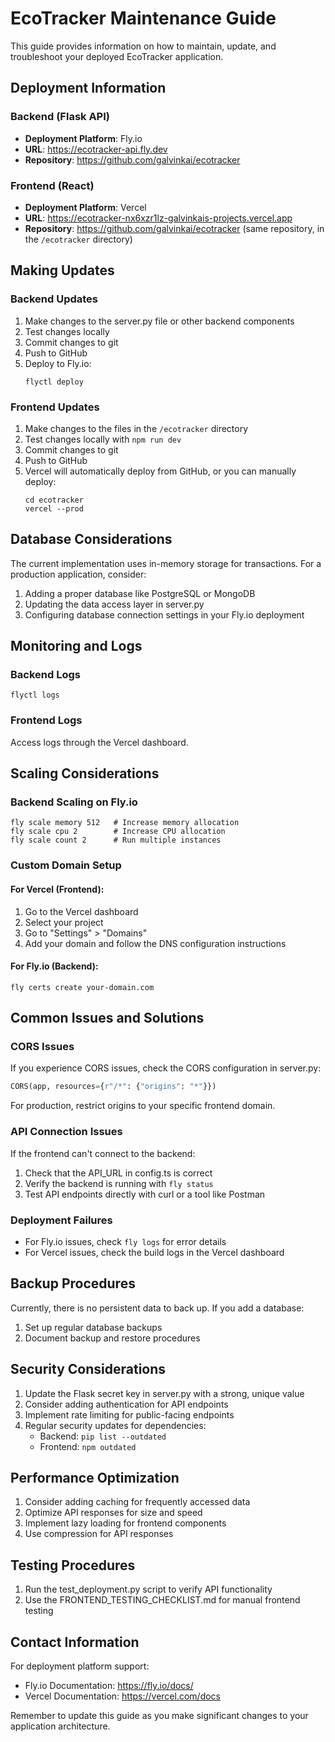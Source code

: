 # EcoTracker Maintenance Guide

This guide provides information on how to maintain, update, and troubleshoot your deployed EcoTracker application.

## Deployment Information

### Backend (Flask API)
- **Deployment Platform**: Fly.io
- **URL**: https://ecotracker-api.fly.dev
- **Repository**: https://github.com/galvinkai/ecotracker

### Frontend (React)
- **Deployment Platform**: Vercel
- **URL**: https://ecotracker-nx6xzr1lz-galvinkais-projects.vercel.app
- **Repository**: https://github.com/galvinkai/ecotracker (same repository, in the `/ecotracker` directory)

## Making Updates

### Backend Updates

1. Make changes to the server.py file or other backend components
2. Test changes locally
3. Commit changes to git
4. Push to GitHub
5. Deploy to Fly.io:
   ```
   flyctl deploy
   ```

### Frontend Updates

1. Make changes to the files in the `/ecotracker` directory
2. Test changes locally with `npm run dev`
3. Commit changes to git
4. Push to GitHub
5. Vercel will automatically deploy from GitHub, or you can manually deploy:
   ```
   cd ecotracker
   vercel --prod
   ```

## Database Considerations

The current implementation uses in-memory storage for transactions. For a production application, consider:

1. Adding a proper database like PostgreSQL or MongoDB
2. Updating the data access layer in server.py
3. Configuring database connection settings in your Fly.io deployment

## Monitoring and Logs

### Backend Logs
```
flyctl logs
```

### Frontend Logs
Access logs through the Vercel dashboard.

## Scaling Considerations

### Backend Scaling on Fly.io
```
fly scale memory 512   # Increase memory allocation
fly scale cpu 2        # Increase CPU allocation
fly scale count 2      # Run multiple instances
```

### Custom Domain Setup

#### For Vercel (Frontend):
1. Go to the Vercel dashboard
2. Select your project
3. Go to "Settings" > "Domains"
4. Add your domain and follow the DNS configuration instructions

#### For Fly.io (Backend):
```
fly certs create your-domain.com
```

## Common Issues and Solutions

### CORS Issues
If you experience CORS issues, check the CORS configuration in server.py:
```python
CORS(app, resources={r"/*": {"origins": "*"}})
```

For production, restrict origins to your specific frontend domain.

### API Connection Issues
If the frontend can't connect to the backend:
1. Check that the API_URL in config.ts is correct
2. Verify the backend is running with `fly status`
3. Test API endpoints directly with curl or a tool like Postman

### Deployment Failures
- For Fly.io issues, check `fly logs` for error details
- For Vercel issues, check the build logs in the Vercel dashboard

## Backup Procedures

Currently, there is no persistent data to back up. If you add a database:
1. Set up regular database backups
2. Document backup and restore procedures

## Security Considerations

1. Update the Flask secret key in server.py with a strong, unique value
2. Consider adding authentication for API endpoints
3. Implement rate limiting for public-facing endpoints
4. Regular security updates for dependencies:
   - Backend: `pip list --outdated`
   - Frontend: `npm outdated`

## Performance Optimization

1. Consider adding caching for frequently accessed data
2. Optimize API responses for size and speed
3. Implement lazy loading for frontend components
4. Use compression for API responses

## Testing Procedures

1. Run the test_deployment.py script to verify API functionality
2. Use the FRONTEND_TESTING_CHECKLIST.md for manual frontend testing

## Contact Information

For deployment platform support:
- Fly.io Documentation: https://fly.io/docs/
- Vercel Documentation: https://vercel.com/docs

Remember to update this guide as you make significant changes to your application architecture.
